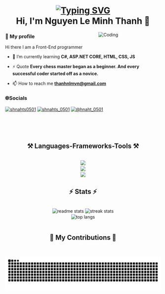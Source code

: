 <div class="header" >
  <h1 align="center">
    <a href="https://git.io/typing-svg"><img src="https://readme-typing-svg.herokuapp.com?font=Fira+Code&weight=700&pause=1000&center=true&width=435&lines=Welcome+to+my+GitHub+%F0%9F%92%BB%F0%9F%92%BB!" alt="Typing SVG" /></a>
    <br>
    Hi, I'm Nguyen Le Minh Thanh 👋
  </div>

<img align="right" alt="Coding" width="40%" border-radius="30%" src="https://art.pixilart.com/sr2712ab0b35ecd.gif" style="margin-left: 1.5rem" >
<h3 >📍 My profile</h3>

<p align="left" width="40%">
  Hi there I am a Front-End programmer
  <br>
  
- 🌱 I’m currently learning **C#, ASP.NET CORE, HTML, CSS, JS**

- ⚡ Quote **Every chess master began as a beginner. And every successful coder started off as a novice.**
  
- 📫 How to reach me **thanhnlmvn@gmail.com**
  
</p>
<h3>🌐Socials</h3>
<a href="https://fb.com/shnahts0501" target="blank"><img align="center" src="https://raw.githubusercontent.com/rahuldkjain/github-profile-readme-generator/master/src/images/icons/Social/facebook.svg" alt="shnahts0501" height="30" width="40" /></a>
<a href="https://instagram.com/shnahts_0501" target="blank"><img align="center" src="https://raw.githubusercontent.com/rahuldkjain/github-profile-readme-generator/master/src/images/icons/Social/instagram.svg" alt="shnahts_0501" height="30" width="40" /></a>
<a href="https://www.youtube.com/@hnaht_0501" target="blank"><img align="center" src="https://raw.githubusercontent.com/rahuldkjain/github-profile-readme-generator/master/src/images/icons/Social/youtube.svg" alt="@hnaht_0501" height="30" width="40" /></a>


<br>
<br>
<br>
<br>
<br>

<h2 align="center">⚒️ Languages-Frameworks-Tools ⚒️</h2>
<br/>
<div align="center">
    <img src="https://skillicons.dev/icons?i=cs,html,css,js,java,py" />
    <br>
    <img src="https://skillicons.dev/icons?i=bootstrap,react,sass,tailwind,mysql,nodejs,postman,ts" />
    <br>
    <img src="https://skillicons.dev/icons?i=vscode,notion,git,github,discord,figma,gmail,windows,ps,pr" />
    <br>

<h2 align="center">⚡ Stats ⚡</h2>
<br>
<div align=center>
  <img width=390 src="https://github-readme-stats.vercel.app/api?username=thanhnlm0501&count_private=true&show_icons=true&theme=react&rank_icon=github&border_radius=10" alt="readme stats" />
  <img width=415 src="https://github-readme-streak-stats.herokuapp.com/?user=thanhnlm0501&count_private=true&theme=react&border_radius=10" alt="streak stats"/>
    <br/>
  <img width=330 align="center" src="https://github-readme-stats.vercel.app/api/top-langs?username=thanhnlm0501&hide=HTML&langs_count=8&layout=compact&theme=react&border_radius=10&size_weight=0.5&count_weight=0.5&exclude_repo=github-readme-stats" alt="top langs" />
</div>
<br>

<div class="footer" >
  <div align="center">
    <h2>🐍 My Contributions 🐍</h2>
    <br>
  
 ![snake gif](https://github.com/thanhnlmvn/thanhnlmvn/blob/output/github-contribution-grid-snake-dark.svg)
  
  <br/><br/><br/>
  </div>
</div>


